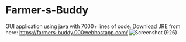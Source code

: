 # Farmer-s-Buddy
GUI application using java with 7000+ lines of code. Download JRE from here: https://farmers-buddy.000webhostapp.com/ 
![Screenshot (926)](https://user-images.githubusercontent.com/80738479/148523570-cceeec13-018c-4ee3-8ac5-4d9a16d4dede.png)
